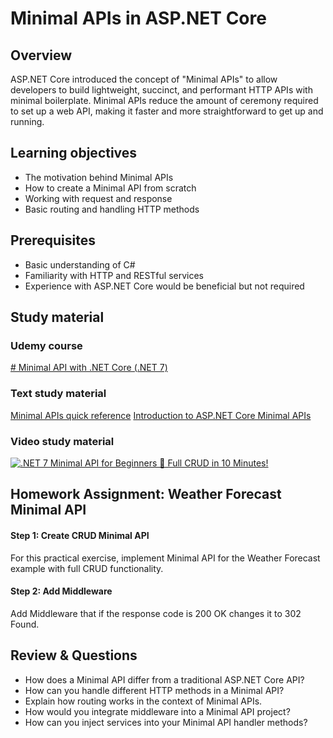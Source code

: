 # Minimal APIs in ASP.NET Core
## Overview
ASP.NET Core introduced the concept of "Minimal APIs" to allow developers to build lightweight, succinct, and performant HTTP APIs with minimal boilerplate. Minimal APIs reduce the amount of ceremony required to set up a web API, making it faster and more straightforward to get up and running.
## Learning objectives
-   The motivation behind Minimal APIs
-   How to create a Minimal API from scratch
-   Working with request and response
-   Basic routing and handling HTTP methods
## Prerequisites
-   Basic understanding of C#
-   Familiarity with HTTP and RESTful services
-   Experience with ASP.NET Core would be beneficial but not required
## Study material
### Udemy course
[# Minimal API with .NET Core (.NET 7)](https://ciklum.udemy.com/course/minimal-api-the-complete-guide/)
### Text study material
[Minimal APIs quick reference](https://learn.microsoft.com/en-us/aspnet/core/fundamentals/minimal-apis?view=aspnetcore-7.0)
[Introduction to ASP.NET Core Minimal APIs](https://blog.jetbrains.com/dotnet/2023/04/25/introduction-to-asp-net-core-minimal-apis/)
### Video study material
[![.NET 7 Minimal API for Beginners 🚀 Full CRUD in 10 Minutes!](https://img.youtube.com/vi/KpdyvEO1Ii0/0.jpg)](https://www.youtube.com/watch?v=KpdyvEO1Ii0)
## Homework Assignment: Weather Forecast Minimal API
#### Step 1: Create CRUD Minimal API
For this practical exercise, implement Minimal API for the Weather Forecast example with full CRUD functionality.
#### Step 2: Add Middleware
Add Middleware that if the response code is 200 OK changes it to 302 Found.
## Review & Questions
- How does a Minimal API differ from a traditional ASP.NET Core API?
- How can you handle different HTTP methods in a Minimal API?
- Explain how routing works in the context of Minimal APIs.
- How would you integrate middleware into a Minimal API project?
- How can you inject services into your Minimal API handler methods?
